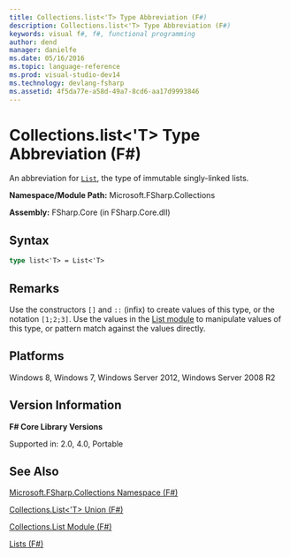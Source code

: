 ```yaml
---
title: Collections.list<'T> Type Abbreviation (F#)
description: Collections.list<'T> Type Abbreviation (F#)
keywords: visual f#, f#, functional programming
author: dend
manager: danielfe
ms.date: 05/16/2016
ms.topic: language-reference
ms.prod: visual-studio-dev14
ms.technology: devlang-fsharp
ms.assetid: 4f5da77e-a58d-49a7-8cd6-aa17d9993846 
---
```


# Collections.list<'T> Type Abbreviation (F#)

An abbreviation for [`List`](https://msdn.microsoft.com/library/c627b668-477b-4409-91ed-06d7f1b3e4a7), the type of immutable singly-linked lists.

**Namespace/Module Path:** Microsoft.FSharp.Collections

**Assembly:** FSharp.Core (in FSharp.Core.dll)


## Syntax

```fsharp
type list<'T> = List<'T>
```

## Remarks
Use the constructors `[]` and `::` (infix) to create values of this type, or the notation `[1;2;3]`. Use the values in the [List module](https://msdn.microsoft.com/library/a2264ba3-2d45-40dd-9040-4f7aa2ad9788) to manipulate values of this type, or pattern match against the values directly.


## Platforms
Windows 8, Windows 7, Windows Server 2012, Windows Server 2008 R2


## Version Information
**F# Core Library Versions**

Supported in: 2.0, 4.0, Portable


## See Also
[Microsoft.FSharp.Collections Namespace &#40;F&#35;&#41;](Microsoft.FSharp.Collections-Namespace-%5BFSharp%5D.md)

[Collections.List&#60;'T&#62; Union &#40;F&#35;&#41;](Collections.List%5B%27T%5D-Union-%5BFSharp%5D.md)

[Collections.List Module &#40;F&#35;&#41;](Collections.List-Module-%5BFSharp%5D.md)

[Lists &#40;F&#35;&#41;](Lists-%5BFSharp%5D.md)